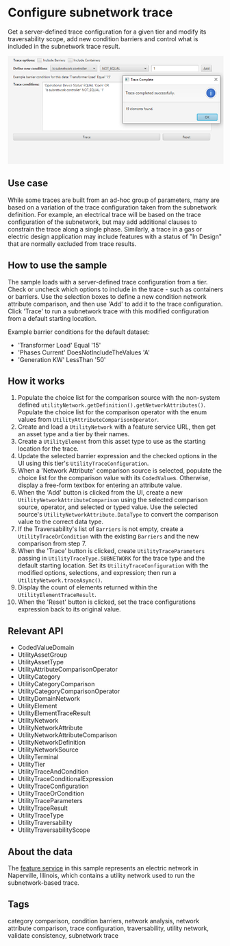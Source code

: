 # Configure subnetwork trace

Get a server-defined trace configuration for a given tier and modify its traversability scope, add new condition barriers and control what is included in the subnetwork trace result.

![Image of configure subnetwork trace](ConfigureSubnetworkTrace.png)

## Use case

While some traces are built from an ad-hoc group of parameters, many are based on a variation of the trace configuration taken from the subnetwork definition. For example, an electrical trace will be based on the trace configuration of the subnetwork, but may add additional clauses to constrain the trace along a single phase. Similarly, a trace in a gas or electric design application may include features with a status of "In Design" that are normally excluded from trace results.

## How to use the sample

The sample loads with a server-defined trace configuration from a tier. Check or uncheck which options to include in the trace - such as containers or barriers. Use the selection boxes to define a new condition network attribute comparison, and then use 'Add' to add it to the trace configuration. Click 'Trace' to run a subnetwork trace with this modified configuration from a default starting location.

Example barrier conditions for the default dataset:

* 'Transformer Load' Equal '15'
* 'Phases Current' DoesNotIncludeTheValues 'A'
* 'Generation KW' LessThan '50'

## How it works

1. Populate the choice list for the comparison source with the non-system defined `utilityNetwork.getDefinition().getNetworkAttributes()`. Populate the choice list for the comparison operator with the enum values from `UtilityAttributeComparisonOperator`.
2. Create and load a `UtilityNetwork` with a feature service URL, then get an asset type and a tier by their names.
3. Create a `UtilityElement` from this asset type to use as the starting location for the trace.
4. Update the selected barrier expression and the checked options in the UI using this tier's `UtilityTraceConfiguration`.
5. When a 'Network Attribute' comparison source is selected, populate the choice list for the comparison value with its `CodedValue`s. Otherwise, display a free-form textbox for entering an attribute value.
6. When the 'Add' button is clicked from the UI, create a new `UtilityNetworkAttributeComparison` using the selected comparison source, operator, and selected or typed value. Use the selected source's `UtilityNetworkAttribute.DataType` to convert the comparison value to the correct data type.
7. If the Traversability's list of `Barriers` is not empty, create a `UtilityTraceOrCondition` with the existing `Barriers` and the new comparison from step 7.
8. When the 'Trace' button is clicked, create `UtilityTraceParameters` passing in `UtilityTraceType.SUBNETWORK` for the trace type and the default starting location. Set its `UtilityTraceConfiguration` with the modified options, selections, and expression; then run a `UtilityNetwork.traceAsync()`.
9. Display the count of elements returned within the `UtilityElementTraceResult`.
10. When the 'Reset' button is clicked, set the trace configurations expression back to its original value.


## Relevant API

* CodedValueDomain
* UtilityAssetGroup
* UtilityAssetType
* UtilityAttributeComparisonOperator
* UtilityCategory
* UtilityCategoryComparison
* UtilityCategoryComparisonOperator
* UtilityDomainNetwork
* UtilityElement
* UtilityElementTraceResult
* UtilityNetwork
* UtilityNetworkAttribute
* UtilityNetworkAttributeComparison
* UtilityNetworkDefinition
* UtilityNetworkSource
* UtilityTerminal
* UtilityTier
* UtilityTraceAndCondition
* UtilityTraceConditionalExpression
* UtilityTraceConfiguration
* UtilityTraceOrCondition
* UtilityTraceParameters
* UtilityTraceResult
* UtilityTraceType
* UtilityTraversability
* UtilityTraversabilityScope

## About the data

The [feature service](https://sampleserver7.arcgisonline.com/server/rest/services/UtilityNetwork/NapervilleElectric/FeatureServer) in this sample represents an electric network in Naperville, Illinois, which contains a utility network used to run the subnetwork-based trace.

## Tags

category comparison, condition barriers, network analysis, network attribute comparison, trace configuration, traversability, utility network, validate consistency, subnetwork trace

